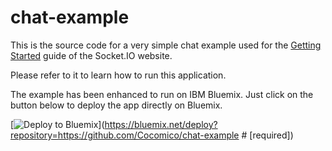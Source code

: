 # chat-example

This is the source code for a very simple chat example used for
the [Getting Started](http://socket.io/get-started/chat/) guide
of the Socket.IO website.

Please refer to it to learn how to run this application.

The example has been enhanced to run on IBM Bluemix. Just click on the button
below to deploy the app directly on Bluemix.

[![Deploy to Bluemix](https://bluemix.net/deploy/button.png)](https://bluemix.net/deploy?repository=https://github.com/Cocomico/chat-example # [required])
